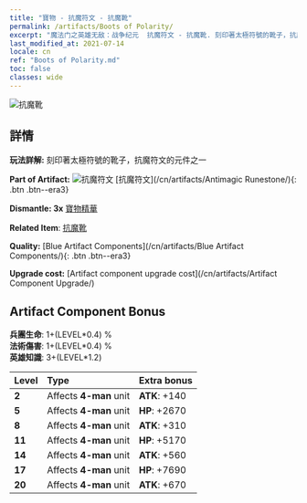 ```yaml
---
title: "寶物 - 抗魔符文 - 抗魔靴"
permalink: /artifacts/Boots of Polarity/
excerpt: "魔法门之英雄无敌：战争纪元  抗魔符文 - 抗魔靴. 刻印著太極符號的靴子，抗魔符文的元件之一"
last_modified_at: 2021-07-14
locale: cn
ref: "Boots of Polarity.md"
toc: false
classes: wide
---
```


 ![抗魔靴](/images/t/artifact_40233.png)



## 詳情

 **玩法詳解:** 刻印著太極符號的靴子，抗魔符文的元件之一

 **Part of Artifact:** ![抗魔符文](/images/t/icon_artifact_23.png) [抗魔符文](/cn/artifacts/Antimagic Runestone/){: .btn .btn--era3}

 **Dismantle: 3x** [寶物精華](/cn/Items/con_905/)

 **Related Item**: [抗魔靴](/cn/Items/art_120/)

 **Quality:** [Blue Artifact Components](/cn/artifacts/Blue Artifact Components/){: .btn .btn--era3}

 **Upgrade cost:** [Artifact component upgrade cost](/cn/artifacts/Artifact Component Upgrade/)

## Artifact Component Bonus

  **兵團生命**: 1+(LEVEL\*0.4) %<br/>**法術傷害**: 1+(LEVEL\*0.4) %<br/>**英雄知識**: 3+(LEVEL\*1.2)

  |  Level  | Type |    Extra bonus  | 
  |:--------|:-----|:----------------| 
  | **2** | Affects **4-man** unit | **ATK**: +140 | 
  | **5** | Affects **4-man** unit | **HP**: +2670 | 
  | **8** | Affects **4-man** unit | **ATK**: +310 | 
  | **11** | Affects **4-man** unit | **HP**: +5170 | 
  | **14** | Affects **4-man** unit | **ATK**: +560 | 
  | **17** | Affects **4-man** unit | **HP**: +7690 | 
  | **20** | Affects **4-man** unit | **ATK**: +670 | 
